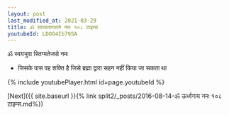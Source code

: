 ```yaml
---
layout: post
last_modified_at: 2021-03-29
title: ॐ सात्त्वताम्पतये नमः १०८ टाइम्स
youtubeId: LDOO4Ib79SA
---
```

 
 
 ॐ स्वयभुवा स्तिग्मतेजसे नमः  
 
 -  जिसके पास वह शक्ति है जिसे ब्रह्मा द्वारा सहन नहीं किया जा सकता था 
 
  
 
  
 
 
 
 
 
 


{% include youtubePlayer.html id=page.youtubeId %}
 
[Next]({{ site.baseurl }}{% link  split2/_posts/2016-08-14-ॐ ऊर्ध्वगाय नमः १०८ टाइम्स.md%})
 
